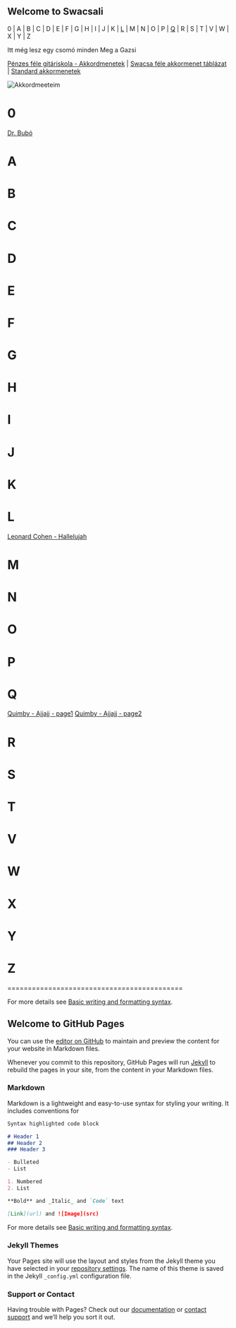 
## Welcome to Swacsali

0 | A | B | C | D | E | F | G | H | I | J | K | [L](https://swacsa.github.io/swacsali/index.html#l) | M | N | O | P | [Q](https://swacsa.github.io/swacsali/index.html#q) | R | S | T | V | W | X | Y | Z


Itt még lesz egy csomó minden
Meg a Gazsi

[Pénzes féle gitáriskola - Akkordmenetek](http://www.gitariskola.hu/osszhangzat_harmashangzat_dur.html) | 
[Swacsa féle akkormenet táblázat](https://docs.google.com/spreadsheets/d/1K77eIpHKpg2Zwl55u8BaCyxrbtpnv20vU3Srl6up_Qk/edit?usp=sharing) | 
[Standard akkormenetek](https://raw.githubusercontent.com/swacsa/swacsali/gh-pages/standard_akkordmenetek.jpg)

![Akkordmeeteim]([https://raw.githubusercontent.com/swacsa/swacsali/gh-pages/standard_akkordmenetek.jpg](https://raw.githubusercontent.com/swacsa/swacsali/gh-pages/akkormenetek.png))

# 0
[Dr. Bubó](https://raw.githubusercontent.com/swacsa/swacsali/gh-pages/R_50_Romhanyi-Dr_Bubo.png)

# A

# B

# C 

# D

# E

# F

# G

# H

# I

# J

# K

# L
[Leonard Cohen - Hallelujah](https://raw.githubusercontent.com/swacsa/swacsali/gh-pages/L_50_LeonardC-Hallelujah.png)

# M

# N

# O

# P

# Q
[Quimby - Ajjajj - page1](https://raw.githubusercontent.com/swacsa/swacsali/gh-pages/Q_50_Quimby-Ajjajjaj_A.png)
[Quimby - Ajjajj - page2](https://raw.githubusercontent.com/swacsa/swacsali/gh-pages/Q_50_Quimby-Ajjajjaj_B.png)

# R

# S

# T

# V

# W

# X

# Y

# Z


===========================================

For more details see [Basic writing and formatting syntax](https://docs.github.com/en/github/writing-on-github/getting-started-with-writing-and-formatting-on-github/basic-writing-and-formatting-syntax).

## Welcome to GitHub Pages

You can use the [editor on GitHub](https://github.com/swacsa/swacsali/edit/gh-pages/index.md) to maintain and preview the content for your website in Markdown files.

Whenever you commit to this repository, GitHub Pages will run [Jekyll](https://jekyllrb.com/) to rebuild the pages in your site, from the content in your Markdown files.

### Markdown

Markdown is a lightweight and easy-to-use syntax for styling your writing. It includes conventions for

```markdown
Syntax highlighted code block

# Header 1
## Header 2
### Header 3

- Bulleted
- List

1. Numbered
2. List

**Bold** and _Italic_ and `Code` text

[Link](url) and ![Image](src)
```

For more details see [Basic writing and formatting syntax](https://docs.github.com/en/github/writing-on-github/getting-started-with-writing-and-formatting-on-github/basic-writing-and-formatting-syntax).

### Jekyll Themes

Your Pages site will use the layout and styles from the Jekyll theme you have selected in your [repository settings](https://github.com/swacsa/swacsali/settings/pages). The name of this theme is saved in the Jekyll `_config.yml` configuration file.

### Support or Contact

Having trouble with Pages? Check out our [documentation](https://docs.github.com/categories/github-pages-basics/) or [contact support](https://support.github.com/contact) and we’ll help you sort it out.


